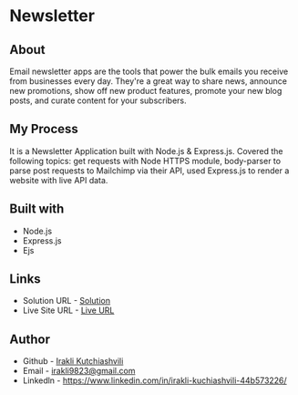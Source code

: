 # Newsletter


## About

Email newsletter apps are the tools that power the bulk emails you receive from businesses every day. 
They're a great way to share news, announce new promotions, show off new product features, promote your
new blog posts, and curate content for your subscribers.


## My Process

It is a Newsletter Application built with Node.js & Express.js. Covered the following topics:
get requests with Node HTTPS module, body-parser to parse post requests to Mailchimp via their API,
used Express.js to render a website with live API data.


## Built with

- Node.js
- Express.js
- Ejs


## Links
* Solution URL - [Solution](https://github.com/iraklikutchiashvili/Node-Newsletter)
* Live Site URL - [Live URL](https://elated-wasp-nightshirt.cyclic.app)


## Author

* Github - [Irakli Kutchiashvili](https://github.com/iraklikutchiashvili)
* Email - irakli9823@gmail.com
* Linkedln - https://www.linkedin.com/in/irakli-kuchiashvili-44b573226/


